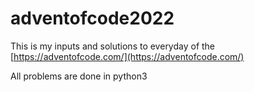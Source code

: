 # adventofcode2022

This is my inputs and solutions to everyday of the [https://adventofcode.com/](https://adventofcode.com/)

All problems are done in python3
